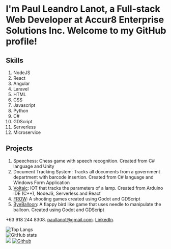 
# I'm Paul Leandro Lanot, a Full-stack Web Developer at Accur8 Enterprise Solutions Inc. Welcome to my GitHub profile!


## Skills
1. NodeJS
2. React
3. Angular
4. Laravel
5. HTML
6. CSS
7. Javascript
8. Python
9. C#
10. GDScript
11. Serverless
12. Microservice

## Projects

1. Speechess: Chess game with speech recognition. Created from C# language and Unity
2. Document Tracking System: Tracks all documents from a government department with barcode insertion. Created from C# language and Windows Form Application
3. [Voltaic](https://master.voltaictup.online/): IOT that tracks the parameters of a lamp. Created from Arduino IDE (C++), NodeJS, Serverless and React 
4. [FROW](https://raikiri24.itch.io/frow): A shooting games created using Godot and GDScript
5. [ByeBalloon](https://raikiri24.itch.io/byebaloon): A flappy bird like game that uses needle to manipulate the balloon. Created using Godot and GDScript

+63 918 244 8308. 
paullanot@gmail.com. 
[LinkedIn](https://www.linkedin.com/in/paul-leandro-l-816b8b239). 


![Top Langs](https://github-readme-stats.vercel.app/api/top-langs/?username=raikiri24&theme=tokyonight)
<br />
![GitHub stats](https://github-readme-stats.vercel.app/api?username=raikiri24&show_icons=true&theme=tokyonight)
<br />
![](https://visitor-badge.laobi.icu/badge?page_id=raikiri24.raikiri24)
[![Github](https://img.shields.io/github/followers/raikiri24?label=Follow&style=social)](https://github.com/raikiri24)
<!--
**raikiri24/raikiri24** is a ✨ _special_ ✨ repository because its `README.md` (this file) appears on your GitHub profile.

Here are some ideas to get you started:

- 🔭 I’m currently working on ...
- 🌱 I’m currently learning ...
- 👯 I’m looking to collaborate on ...
- 🤔 I’m looking for help with ...
- 💬 Ask me about ...
- 📫 How to reach me: ...
- 😄 Pronouns: ...
- ⚡ Fun fact: ...
-->
